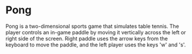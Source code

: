 # Pong
Pong is a two-dimensional sports game that simulates table tennis. The player controls an in-game paddle by moving it vertically across the left or right side of the screen. Right paddle uses the arrow keys from the keyboard to move the paddle, and the left player uses the keys 'w' and 's'.
